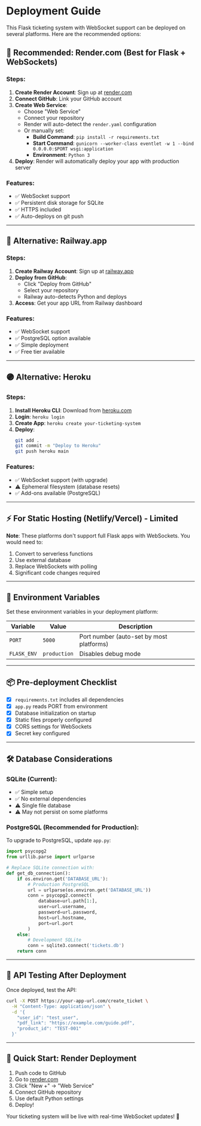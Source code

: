 # Deployment Guide

This Flask ticketing system with WebSocket support can be deployed on several platforms. Here are the recommended options:

## 🚀 **Recommended: Render.com (Best for Flask + WebSockets)**

### Steps:
1. **Create Render Account**: Sign up at [render.com](https://render.com)
2. **Connect GitHub**: Link your GitHub account
3. **Create Web Service**: 
   - Choose "Web Service"
   - Connect your repository
   - Render will auto-detect the `render.yaml` configuration
   - Or manually set:
     - **Build Command**: `pip install -r requirements.txt`
     - **Start Command**: `gunicorn --worker-class eventlet -w 1 --bind 0.0.0.0:$PORT wsgi:application`
     - **Environment**: `Python 3`
4. **Deploy**: Render will automatically deploy your app with production server

### Features:
- ✅ WebSocket support
- ✅ Persistent disk storage for SQLite
- ✅ HTTPS included
- ✅ Auto-deploys on git push

---

## 🚄 **Alternative: Railway.app**

### Steps:
1. **Create Railway Account**: Sign up at [railway.app](https://railway.app)
2. **Deploy from GitHub**:
   - Click "Deploy from GitHub"
   - Select your repository
   - Railway auto-detects Python and deploys
3. **Access**: Get your app URL from Railway dashboard

### Features:
- ✅ WebSocket support
- ✅ PostgreSQL option available
- ✅ Simple deployment
- ✅ Free tier available

---

## 🟣 **Alternative: Heroku**

### Steps:
1. **Install Heroku CLI**: Download from [heroku.com](https://heroku.com)
2. **Login**: `heroku login`
3. **Create App**: `heroku create your-ticketing-system`
4. **Deploy**:
   ```bash
   git add .
   git commit -m "Deploy to Heroku"
   git push heroku main
   ```

### Features:
- ✅ WebSocket support (with upgrade)
- ⚠️ Ephemeral filesystem (database resets)
- ✅ Add-ons available (PostgreSQL)

---

## ⚡ **For Static Hosting (Netlify/Vercel) - Limited**

**Note**: These platforms don't support full Flask apps with WebSockets. You would need to:
1. Convert to serverless functions
2. Use external database
3. Replace WebSockets with polling
4. Significant code changes required

---

## 🔧 **Environment Variables**

Set these environment variables in your deployment platform:

| Variable | Value | Description |
|----------|-------|-------------|
| `PORT` | `5000` | Port number (auto-set by most platforms) |
| `FLASK_ENV` | `production` | Disables debug mode |

---

## 📦 **Pre-deployment Checklist**

- [x] `requirements.txt` includes all dependencies
- [x] `app.py` reads PORT from environment
- [x] Database initialization on startup
- [x] Static files properly configured
- [x] CORS settings for WebSockets
- [x] Secret key configured

---

## 🛠 **Database Considerations**

### SQLite (Current):
- ✅ Simple setup
- ✅ No external dependencies
- ⚠️ Single file database
- ⚠️ May not persist on some platforms

### PostgreSQL (Recommended for Production):
To upgrade to PostgreSQL, update `app.py`:

```python
import psycopg2
from urllib.parse import urlparse

# Replace SQLite connection with:
def get_db_connection():
    if os.environ.get('DATABASE_URL'):
        # Production PostgreSQL
        url = urlparse(os.environ.get('DATABASE_URL'))
        conn = psycopg2.connect(
            database=url.path[1:],
            user=url.username,
            password=url.password,
            host=url.hostname,
            port=url.port
        )
    else:
        # Development SQLite
        conn = sqlite3.connect('tickets.db')
    return conn
```

---

## 📱 **API Testing After Deployment**

Once deployed, test the API:

```bash
curl -X POST https://your-app-url.com/create_ticket \
  -H "Content-Type: application/json" \
  -d '{
    "user_id": "test_user",
    "pdf_link": "https://example.com/guide.pdf",
    "product_id": "TEST-001"
  }'
```

---

## 🎯 **Quick Start: Render Deployment**

1. Push code to GitHub
2. Go to [render.com](https://render.com)
3. Click "New +" → "Web Service"
4. Connect GitHub repository
5. Use default Python settings
6. Deploy!

Your ticketing system will be live with real-time WebSocket updates! 🎉
